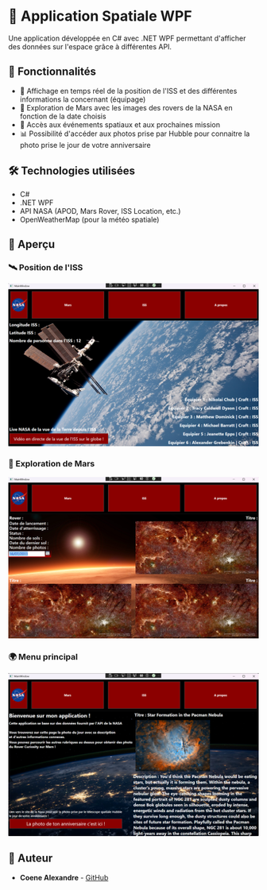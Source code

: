 # 🚀 Application Spatiale WPF  

Une application développée en C# avec .NET WPF permettant d'afficher des données sur l'espace grâce à différentes API.  

## 🌌 Fonctionnalités  

- 📡 Affichage en temps réel de la position de l'ISS et des différentes informations la concernant (équipage)
- 🔭 Exploration de Mars avec les images des rovers de la NASA en fonction de la date choisis
- 📅 Accès aux événements spatiaux et aux prochaines mission
- 📊 Possibilité d'accéder aux photos prise par Hubble pour connaitre la photo prise le jour de votre anniversaire

## 🛠 Technologies utilisées  

- C#  
- .NET WPF  
- API NASA (APOD, Mars Rover, ISS Location, etc.)  
- OpenWeatherMap (pour la météo spatiale)  

## 📸 Aperçu  

### 🛰️ Position de l'ISS  
![Vue ISS](ISSView.png)  

### 🔴 Exploration de Mars  
![Vue Mars](MarsView.png)  

### 🌍 Menu principal  
![Menu principal](MenuNasa.png)  

## 📝 Auteur  

- **Coene Alexandre** - [GitHub](https://github.com/AlexandreCoene)  
